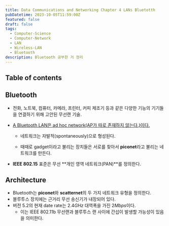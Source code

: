 ```yaml
---
title: Data Communications and Networking Chapter 4 LANs Bluetotth
pubDatetime: 2023-10-05T11:59:00Z
featured: false
draft: false
tags:
  - Computer-Science
  - Computer-Network
  - LAN
  - Wireless-LAN
  - Bluetooth
description: Bluetooth 공부한 거 정리
---
```


## Table of contents

## Bluetooth

- 전화, 노트북, 컴퓨터, 카메라, 프린터, 커피 제조기 등과 같은 다양한 기능의 기기들을 연결하기 위해 고안된 무선랜 기술.

- <u>A Bluetooth LAN은 ad hoc network(AP가 따로 존재하지 않는다.)이다.</u>

  - 네트워크는 자발적(spontaneously)으로 형성된다.

  - 때때로 gadget이라고 불리는 장치들은 서로를 찾아서 **piconet**라고 불리는 네트워크를 만든다.

- **IEEE 802.15** 표준은 무선 **개인 영역 네트워크(PAN)**를 정의한다.

## Architecture

- Bluetooth는 **piconet**와 **scatternet**의 두 가지 네트워크 유형을 정의한다.
- 블루투스 장치에는 근거리 무선 송신기가 내장되어 있다.
- 버전 5.2의 현재 date rate는 $2.4GHz$ 대역폭을 가진 $2Mbps$이다.
  - 이는 IEEE 802.11b 무선랜과 블루투스 랜 사이에 간섭이 발생할 가능성이 있음을 의미한다.
